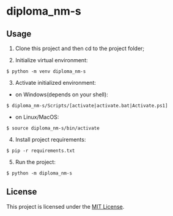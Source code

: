 # diploma_nm-s

## Usage

1. Clone this project and then cd to the project folder;

2. Initialize virtual environment:
```
$ python -m venv diploma_nm-s
```

3. Activate initialized environment:
* on Windows(depends on your shell):
```
$ diploma_nm-s/Scripts/[activate|activate.bat|Activate.ps1]
```
* on Linux/MacOS:
```
$ source diploma_nm-s/bin/activate
```

4. Install project requirements:
```
$ pip -r requirements.txt
```

5. Run the project:
```
$ python -m diploma_nm-s
```

## License

This project is licensed under the [MIT License](LICENSE).
